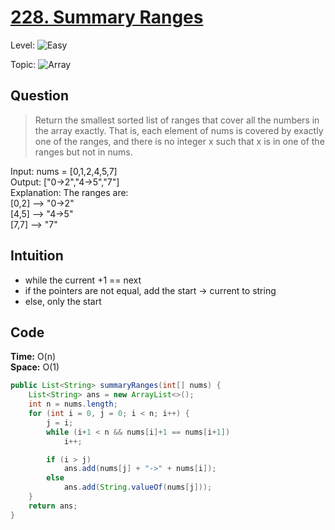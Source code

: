 # [228. Summary Ranges](https://leetcode.com/problems/summary-ranges/)

Level: ![Easy](https://img.shields.io/badge/-Easy-00b300)

Topic: ![Array](https://img.shields.io/badge/-Array-66b3ff)

## Question

> Return the smallest sorted list of ranges that cover all the numbers in the array exactly. That is, each element of nums is covered by exactly one of the ranges, and there is no integer x such that x is in one of the ranges but not in nums.

Input: nums = [0,1,2,4,5,7]\
Output: ["0->2","4->5","7"]\
Explanation: The ranges are:\
[0,2] --> "0->2"\
[4,5] --> "4->5"\
[7,7] --> "7"

## Intuition

- while the current +1 == next
- if the pointers are not equal, add the start -> current to string
- else, only the start

## Code

**Time:** O(n)\
**Space:** O(1)

```java
public List<String> summaryRanges(int[] nums) {
    List<String> ans = new ArrayList<>();
    int n = nums.length;
    for (int i = 0, j = 0; i < n; i++) {
        j = i;
        while (i+1 < n && nums[i]+1 == nums[i+1])
            i++;

        if (i > j)
            ans.add(nums[j] + "->" + nums[i]);
        else
            ans.add(String.valueOf(nums[j]));
    }
    return ans;
}
```
